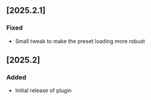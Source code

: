 ## [2025.2.1]

### Fixed

- Small tweak to make the preset loading more robust

## [2025.2]

### Added

- Initial release of plugin